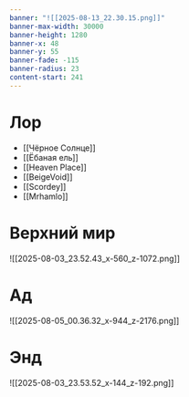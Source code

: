 ```yaml
---
banner: "![[2025-08-13_22.30.15.png]]"
banner-max-width: 30000
banner-height: 1280
banner-x: 48
banner-y: 55
banner-fade: -115
banner-radius: 23
content-start: 241
---
```

# Лор

- [[Чёрное Солнце]]
- [[Ёбаная ель]]
- [[Heaven Place]]
- [[BeigeVoid]]
- [[Scordey]]
- [[Mrhamlo]]

# Верхний мир  

![[2025-08-03_23.52.43_x-560_z-1072.png]]

# Ад

![[2025-08-05_00.36.32_x-944_z-2176.png]]
# Энд

![[2025-08-03_23.53.52_x-144_z-192.png]]